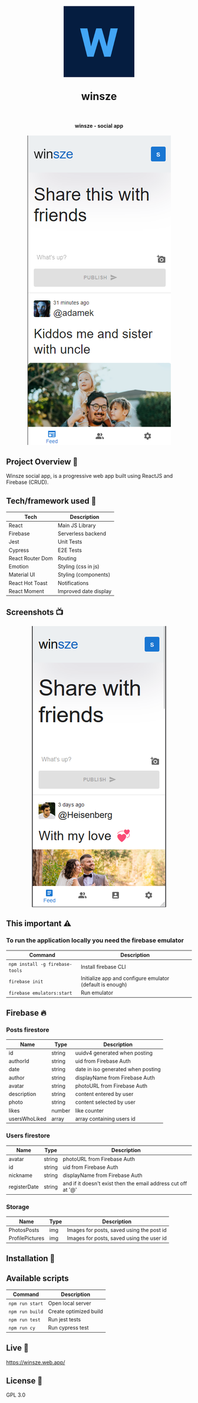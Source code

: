 <h1 align="center">

<br>

<p align="center">
<img src="public/logo192.png"  alt="Logo">
</p>
winsze

<br>
<br>

</h1>

<h4 align="center">winsze - social app</h4>

<p align="center">
  <a >
      <img src="public/assets/screens/auth-feed.png" alt="auth-feed">
  </a>
</p>

## Project Overview 🎉

Winsze social app, is a progressive web app built using ReactJS and Firebase
(CRUD).

## Tech/framework used 🔧

| Tech             | Description           |
| ---------------- | --------------------- |
| React            | Main JS Library       |
| Firebase         | Serverless backend    |
| Jest             | Unit Tests            |
| Cypress          | E2E Tests             |
| React Router Dom | Routing               |
| Emotion          | Styling (css in js)   |
| Material UI      | Styling (components)  |
| React Hot Toast  | Notifications         |
| React Moment     | Improved date display |

## Screenshots 📺

<p align="center">
    <img src="public/assets/screens/feed.png" alt="feed">
</p>

## This important ⚠

### To run the application locally you need the firebase emulator

| Command                         | Description                                                |
|---------------------------------|------------------------------------------------------------|
| `npm install -g firebase-tools` | Install firebase CLI                                       |
| `firebase init`                 | Initialize app and configure  emulator (default is enough) |
| `firebase emulators:start`      | Run emulator                                               |

## Firebase 🔥

### Posts firestore

| Name          | Type   | Description                        |
|---------------|--------|------------------------------------|
| id            | string | uuidv4 generated when posting      |
| authorId      | string | uid from Firebase Auth             |
| date          | string | date in iso generated when posting |
| author        | string | displayName from Firebase Auth     |
| avatar        | string | photoURL from Firebase Auth        |
| description   | string | content entered by user            |
| photo         | string | content selected by user           |
| likes         | number | like counter                       |
| usersWhoLiked | array  | array containing users id          |

### Users firestore

| Name         | Type   | Description                                                   |
|--------------|--------|---------------------------------------------------------------|
| avatar       | string | photoURL from Firebase Auth                                   |
| id           | string | uid from Firebase Auth                                        |
| nickname     | string | displayName from Firebase Auth                                |
| registerDate | string | and if it doesn't exist then the email address cut off at '@' |

### Storage

| Name            | Type | Description                               |
|-----------------|------|-------------------------------------------|
| PhotosPosts     | img  | Images for posts, saved using the post id |
| ProfilePictures | img  | Images for posts, saved using the user id |

## Installation 💾

## Available scripts

| Command         | Description            |
|-----------------|------------------------|
| `npm run start` | Open local server      |
| `npm run build` | Create optimized build |
| `npm run test`  | Run jest tests         |
| `npm run cy`    | Run cypress test       |

## Live 📍

https://winsze.web.app/

## License 🔱

GPL 3.0
